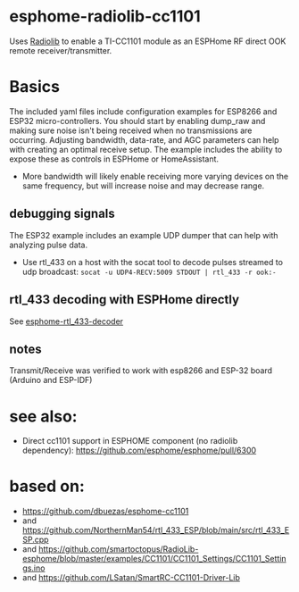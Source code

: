# esphome-radiolib-cc1101
Uses [Radiolib](https://github.com/jgromes/RadioLib) to enable a TI-CC1101 module as an ESPHome RF direct OOK remote receiver/transmitter.
# Basics
The included yaml files include configuration examples for ESP8266 and ESP32 micro-controllers.  You should start by enabling dump_raw and making sure noise isn't being received when no transmissions are occurring.  Adjusting bandwidth, data-rate, and AGC parameters can help with creating an optimal receive setup.  The example includes the ability to expose these as controls in ESPHome or HomeAssistant.  
- More bandwidth will likely enable receiving more varying devices on the same frequency, but will increase noise and may decrease range.

## debugging signals
The ESP32 example includes an example UDP dumper that can help with analyzing pulse data. 
- Use rtl_433 on a host with the socat tool to decode pulses streamed to udp broadcast:
```socat -u UDP4-RECV:5009 STDOUT | rtl_433 -r ook:-```

## rtl_433 decoding with ESPHome directly
See [esphome-rtl_433-decoder](https://github.com/juanboro/esphome-rtl_433-decoder)

## notes
Transmit/Receive was verified to work with esp8266 and ESP-32 board (Arduino and ESP-IDF)

# see also:
 - Direct cc1101 support in ESPHOME component (no radiolib dependency): https://github.com/esphome/esphome/pull/6300
# based on:
- https://github.com/dbuezas/esphome-cc1101
- and https://github.com/NorthernMan54/rtl_433_ESP/blob/main/src/rtl_433_ESP.cpp
- and https://github.com/smartoctopus/RadioLib-esphome/blob/master/examples/CC1101/CC1101_Settings/CC1101_Settings.ino
- and https://github.com/LSatan/SmartRC-CC1101-Driver-Lib
